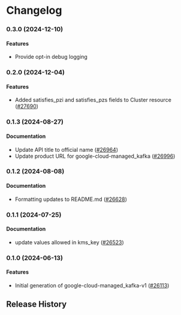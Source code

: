 # Changelog

### 0.3.0 (2024-12-10)

#### Features

* Provide opt-in debug logging 

### 0.2.0 (2024-12-04)

#### Features

* Added satisfies_pzi and satisfies_pzs fields to Cluster resource ([#27690](https://github.com/googleapis/google-cloud-ruby/issues/27690)) 

### 0.1.3 (2024-08-27)

#### Documentation

* Update API title to official name ([#26964](https://github.com/googleapis/google-cloud-ruby/issues/26964)) 
* Update product URL for google-cloud-managed_kafka ([#26996](https://github.com/googleapis/google-cloud-ruby/issues/26996)) 

### 0.1.2 (2024-08-08)

#### Documentation

* Formatting updates to README.md ([#26628](https://github.com/googleapis/google-cloud-ruby/issues/26628)) 

### 0.1.1 (2024-07-25)

#### Documentation

* update values allowed in kms_key ([#26523](https://github.com/googleapis/google-cloud-ruby/issues/26523)) 

### 0.1.0 (2024-06-13)

#### Features

* Initial generation of google-cloud-managed_kafka-v1 ([#26113](https://github.com/googleapis/google-cloud-ruby/issues/26113)) 

## Release History
